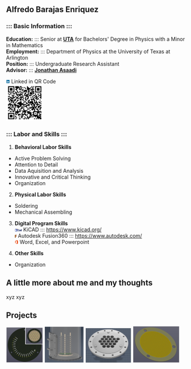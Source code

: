 Alfredo Barajas Enriquez
----------
### ::: Basic Information :::  
**Education:** ::: Senior at **[UTA](https://www.uta.edu/)** for Bachelors' Degree in Physics with a Minor in Mathematics  
**Employment:** ::: Department of Physics at the University of Texas at Arlington  
**Position:** ::: Undergraduate Research Assistant  
**Advisor:** ::: **[Jonathan Asaadi](https://www.jonathanasaadi.com/)**
  
<img src="./Images/Programs.Logo/LinkedIN.png" width="2%"> Linked in QR Code  
<img src="./Images/Other/QR.png" width="20%">  
  
### ::: Labor and Skills :::  

1. **Behavioral Labor Skills**  
- Active Problem Solving  
- Attention to Detail  
- Data Aquisition and Analysis  
- Innovative and Critical Thinking   
- Organization  

2. **Physical Labor Skills**  
- Soldering  
- Mechanical Assembling  

3. **Digital Program Skills**  
<img src="./Images/Programs.Logo/KiCAD.png" width="4%"> KiCAD ::: https://www.kicad.org/  
<img src="./Images/Programs.Logo/Fusion.png" width="1%"> Autodesk Fusion360 ::: https://www.autodesk.com/  
<img src="./Images/Programs.Logo/MS.png" width="2%">  Word, Excel, and Powerpoint  
  
4. **Other Skills**  
- Organization  
  
## A little more about me and my thoughts
xyz xyz

## Projects  
<img src="./Images/Projects.Showcase/Channel.Tester.png" width="20%"> <img src="./Images/Projects.Showcase/Field.Cage.Demo.png" width="21.5%"> <img src="./Images/Projects.Showcase/Readout.Adapter.png" width="25%"> <img src="./Images/Projects.Showcase/ThGEM.png" width="25.5%">
